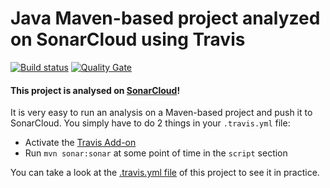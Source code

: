 # Java Maven-based project analyzed on SonarCloud using Travis 

[![Build status](https://travis-ci.org/SonarSource/sq-com_example_java-maven-travis.svg?branch=master)](https://travis-ci.org/SonarSource/sq-com_example_java-maven-travis) [![Quality Gate](https://sonarcloud.io/api/project_badges/measure?project=com.sonarqube.examples%3Ajava-maven-travis-project&metric=alert_status)](https://sonarcloud.io/dashboard/index/com.sonarqube.examples:java-maven-travis-project)

#### This project is analysed on [SonarCloud](https://sonarcloud.io/dashboard/index/com.sonarqube.examples:java-maven-travis-project)!

It is very easy to run an analysis on a Maven-based project and push it to SonarCloud.
You simply have to do 2 things in your `.travis.yml` file:
* Activate the [Travis Add-on](https://docs.travis-ci.com/user/sonarcloud/)
* Run `mvn sonar:sonar` at some point of time in the `script` section

You can take a look at the [.travis.yml file](https://github.com/SonarSource/sq-com_example_java-maven-travis/blob/master/.travis.yml)
of this project to see it in practice.
